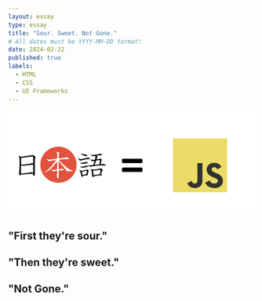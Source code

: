 ```yaml
---
layout: essay
type: essay
title: "Sour. Sweet. Not Gone."
# All dates must be YYYY-MM-DD format!
date: 2024-02-22
published: true
labels:
  - HTML
  - CSS
  - UI Frameworks
---
```


<img class="rounded mx-auto d-block" src="../img/jpejs.png">

## "First they're sour."



## "Then they're sweet."



## "Not Gone."

